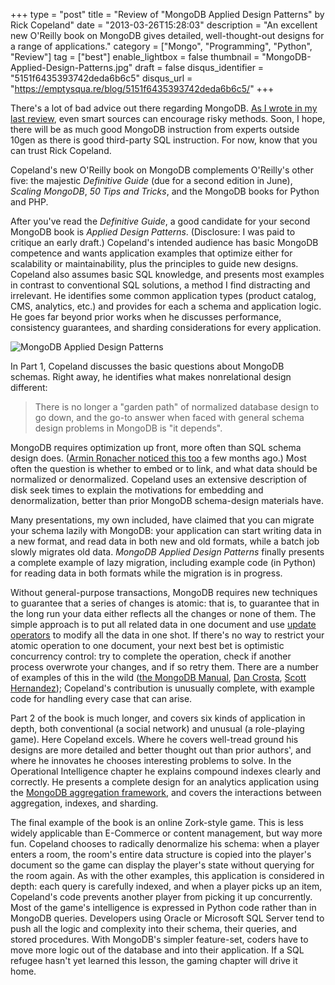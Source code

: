 +++
type = "post"
title = "Review of \"MongoDB Applied Design Patterns\" by Rick Copeland"
date = "2013-03-26T15:28:03"
description = "An excellent new O'Reilly book on MongoDB gives detailed, well-thought-out designs for a range of applications."
category = ["Mongo", "Programming", "Python", "Review"]
tag = ["best"]
enable_lightbox = false
thumbnail = "MongoDB-Applied-Design-Patterns.jpg"
draft = false
disqus_identifier = "5151f6435393742deda6b6c5"
disqus_url = "https://emptysqua.re/blog/5151f6435393742deda6b6c5/"
+++

<p>There's a lot of bad advice out there regarding MongoDB. <a href="/building-node-applications-mongodb-backbone/">As I wrote in my last review</a>, even smart sources can encourage risky methods. Soon, I hope, there will be as much good MongoDB instruction from experts outside 10gen as there is good third-party SQL instruction. For now, know that you can trust Rick Copeland.</p>
<p>Copeland's new O'Reilly book on MongoDB complements O'Reilly's other five: the majestic <em>Definitive Guide</em> (due for a second edition in June), <em>Scaling MongoDB</em>, <em>50 Tips and Tricks</em>, and the MongoDB books for Python and PHP.</p>
<p>After you've read the <em>Definitive Guide</em>, a good candidate for your second MongoDB book is <em>Applied Design Patterns</em>. (Disclosure: I was paid to critique an early draft.) Copeland's intended audience has basic MongoDB competence and wants application examples that optimize either for scalability or maintainability, plus the principles to guide new designs. Copeland also assumes basic SQL knowledge, and presents most examples in contrast to conventional SQL solutions, a method I find distracting and irrelevant. He identifies some common application types (product catalog, CMS, analytics, etc.) and provides for each a schema and application logic. He goes far beyond prior works when he discusses performance, consistency guarantees, and sharding considerations for every application.</p>
<p><img style="display:block; margin-left:auto; margin-right:auto;" src="MongoDB-Applied-Design-Patterns.jpg" alt="MongoDB Applied Design Patterns" title="MongoDB-Applied-Design-Patterns.jpg" border="0"   /></p>
<p>In Part 1, Copeland discusses the basic questions about MongoDB schemas. Right away, he identifies what makes nonrelational design different:</p>
<blockquote>
<p>There is no longer a "garden path" of normalized database design to go down, and the go-to answer when faced with general schema design problems in MongoDB is "it depends".</p>
</blockquote>
<p>MongoDB requires optimization up front, more often than SQL schema design does. (<a href="http://lucumr.pocoo.org/2012/12/29/sql-is-agile/">Armin Ronacher noticed this too</a> a few months ago.) Most often the question is whether to embed or to link, and what data should be normalized or denormalized. Copeland uses an extensive description of disk seek times to explain the motivations for embedding and denormalization, better than prior MongoDB schema-design materials have. </p>
<p>Many presentations, my own included, have claimed that you can migrate your schema lazily with MongoDB: your application can start writing data in a new format, and read data in both new and old formats, while a batch job slowly migrates old data. <em>MongoDB Applied Design Patterns</em> finally presents a complete example of lazy migration, including example code (in Python) for reading data in both formats while the migration is in progress.</p>
<p>Without general-purpose transactions, MongoDB requires new techniques to guarantee that a series of changes is atomic: that is, to guarantee that in the long run your data either reflects all the changes or none of them. The simple approach is to put all related data in one document and use <a href="http://docs.mongodb.org/manual/applications/update/#crud-update-update">update operators</a> to modify all the data in one shot. If there's no way to restrict your atomic operation to one document, your next best bet is optimistic concurrency control: try to complete the operation, check if another process overwrote your changes, and if so retry them. There are a number of examples of this in the wild (<a href="http://docs.mongodb.org/manual/tutorial/isolate-sequence-of-operations/">the MongoDB Manual</a>, <a href="http://late.am/post/2011/11/18/ensuring-write-your-own-reads-consistency-in-mongodb">Dan Crosta</a>, <a href="http://code.google.com/p/morphia/wiki/MongoNewsletterArticleDec2010">Scott Hernandez</a>); Copeland's contribution is unusually complete, with example code for handling every case that can arise.</p>
<p>Part 2 of the book is much longer, and covers six kinds of application in depth, both conventional (a social network) and unusual (a role-playing game). Here Copeland excels. Where he covers well-tread ground his designs are more detailed and better thought out than prior authors', and where he innovates he chooses interesting problems to solve. In the Operational Intelligence chapter he explains compound indexes clearly and correctly. He presents a complete design for an analytics application using the <a href="http://docs.mongodb.org/manual/applications/aggregation/">MongoDB aggregation framework</a>, and covers the interactions between aggregation, indexes, and sharding.</p>
<p>The final example of the book is an online Zork-style game. This is less widely applicable than E-Commerce or content management, but way more fun. Copeland chooses to radically denormalize his schema: when a player enters a room, the room's entire data structure is copied into the player's document so the game can display the player's state without querying for the room again. As with the other examples, this application is considered in depth: each query is carefully indexed, and when a player picks up an item, Copeland's code prevents another player from picking it up concurrently. Most of the game's intelligence is expressed in Python code rather than in MongoDB queries. Developers using Oracle or Microsoft SQL Server tend to push all the logic and complexity into their schema, their queries, and stored procedures. With MongoDB's simpler feature-set, coders have to move more logic out of the database and into their application. If a SQL refugee hasn't yet learned this lesson, the gaming chapter will drive it home.</p>
